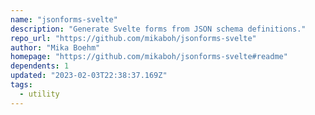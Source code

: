 ```yaml
---
name: "jsonforms-svelte"
description: "Generate Svelte forms from JSON schema definitions."
repo_url: "https://github.com/mikaboh/jsonforms-svelte"
author: "Mika Boehm"
homepage: "https://github.com/mikaboh/jsonforms-svelte#readme"
dependents: 1
updated: "2023-02-03T22:38:37.169Z"
tags: 
  - utility
---
```

